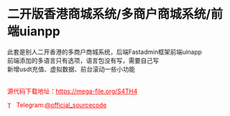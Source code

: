 # 二开版香港商城系统/多商户商城系统/前端uianpp

此套是别人二开香港的多商户商城系统，后端Fastadmin框架前端uinapp<br>前端添加的多语言只有选项，语言包没有写，需要自己写<br>新增usdt充值、虚拟数据、前台滚动一些小功能<br><br>


<p style="color: red;">源代码下载地址：<a href="https://mega-file.org/S4TH4" style="color: red;">https://mega-file.org/S4TH4</a></p><p style="color: red;"><img src="https://cdn-icons-png.flaticon.com/512/2111/2111646.png" alt="Telegram Icon" style="width: 16px; vertical-align: middle; margin-right: 5px;">Telegram:<a href="https://t.me/official_sourcecode" style="color: red;">@official_sourcecode</a></p>